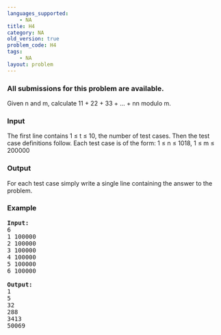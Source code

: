 ```yaml
---
languages_supported:
    - NA
title: H4
category: NA
old_version: true
problem_code: H4
tags:
    - NA
layout: problem
---
```

###  All submissions for this problem are available. 

Given n and m, calculate 11 + 22 + 33 + ... + nn modulo m.

### Input

The first line contains 1 ≤ t ≤ 10, the number of test cases. Then the test case definitions follow. Each test case is of the form: 1 ≤ n ≤ 1018, 1 ≤ m ≤ 200000

### Output

For each test case simply write a single line containing the answer to the problem.

### Example

<pre><b>Input:</b>
6
1 100000
2 100000
3 100000
4 100000
5 100000
6 100000

<b>Output:</b>
1
5
32
288
3413
50069
</pre>